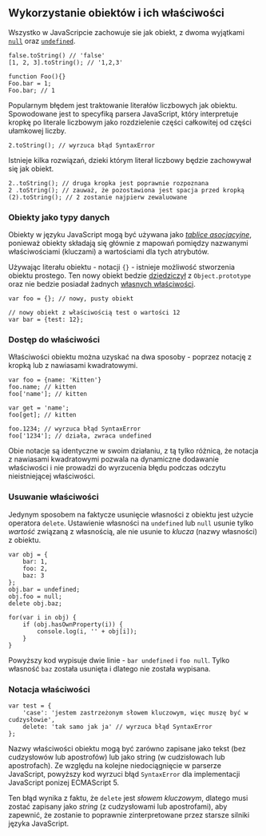 ## Wykorzystanie obiektów i ich właściwości

Wszystko w JavaScripcie zachowuje sie jak obiekt, z dwoma wyjątkami
[`null`](#core.undefined) oraz [`undefined`](#core.undefined). 

    false.toString() // 'false'
    [1, 2, 3].toString(); // '1,2,3'
    
    function Foo(){}
    Foo.bar = 1;
    Foo.bar; // 1

Popularnym błędem jest traktowanie literałów liczbowych jak obiektu.
Spowodowane jest to specyfiką parsera JavaScript, który interpretuje kropkę
po literale liczbowym jako rozdzielenie części całkowitej od części ułamkowej 
liczby.

    2.toString(); // wyrzuca błąd SyntaxError

Istnieje kilka rozwiązań, dzieki którym literał liczbowy będzie zachowywał się 
jak obiekt.

    2..toString(); // druga kropka jest poprawnie rozpoznana
    2 .toString(); // zauważ, że pozostawiona jest spacja przed kropką
    (2).toString(); // 2 zostanie najpierw zewaluowane

### Obiekty jako typy danych

Obiekty w języku JavaScript mogą być używana jako [*tablice asocjacyjne*][1], 
ponieważ obiekty składają się głównie z mapowań pomiędzy nazwanymi właściwościami (kluczami)
a wartościami dla tych atrybutów.

Używając literału obiektu - notacji `{}` - istnieje możliwość stworzenia obiektu prostego.
Ten nowy obiekt bedzie [dziedziczył](#object.prototype) z `Object.prototype` oraz 
nie bedzie posiadał żadnych [własnych właściwości](#object.hasownproperty).

    var foo = {}; // nowy, pusty obiekt

    // nowy obiekt z właściwością test o wartości 12
    var bar = {test: 12}; 

### Dostęp do właściwości

Właściwości obiektu można uzyskać na dwa sposoby - poprzez notację z kropką
lub z nawiasami kwadratowymi.
    
    var foo = {name: 'Kitten'}
    foo.name; // kitten
    foo['name']; // kitten
    
    var get = 'name';
    foo[get]; // kitten
    
    foo.1234; // wyrzuca błąd SyntaxError
    foo['1234']; // działa, zwraca undefined

Obie notacje są identyczne w swoim działaniu, z tą tylko różnicą, że notacja z nawiasami 
kwadratowymi pozwala na dynamiczne dodawanie właściwości i nie prowadzi do wyrzucenia
błędu podczas odczytu nieistniejącej właściwości.

### Usuwanie właściwości

Jedynym sposobem na faktycze usunięcie własności z obiektu jest użycie operatora 
`delete`. Ustawienie własności na `undefined` lub `null` usunie tylko *wartość* 
związaną z własnością, ale nie usunie to *klucza* (nazwy własności) z obiektu.

    var obj = {
        bar: 1,
        foo: 2,
        baz: 3
    };
    obj.bar = undefined;
    obj.foo = null;
    delete obj.baz;

    for(var i in obj) {
        if (obj.hasOwnProperty(i)) {
            console.log(i, '' + obj[i]);
        }
    }

Powyższy kod wypisuje dwie linie - `bar undefined` i `foo null`. Tylko własność `baz`
została usunięta i dlatego nie została wypisana.

### Notacja właściwości

    var test = {
        'case': 'jestem zastrzeżonym słowem kluczowym, więc muszę być w cudzysłowie',
        delete: 'tak samo jak ja' // wyrzuca błąd SyntaxError
    };

Nazwy właściwości obiektu mogą być zarówno zapisane jako tekst (bez cudzysłowów 
lub apostrofów) lub jako string (w cudzisłowach lub apostrofach). 
Ze względu na kolejne niedociągnięcie w parserze JavaScript,
powyższy kod wyrzuci błąd `SyntaxError` dla implementacji JavaScript ponizej ECMAScript 5.

Ten błąd wynika z faktu, że `delete` jest *słowem kluczowym*, dlatego musi zostać 
zapisany jako *string* (z cudzysłowami lub apostrofami), aby zapewnić, że zostanie 
to poprawnie zinterpretowane przez starsze silniki języka JavaScript.

[1]: http://pl.wikipedia.org/wiki/Tablica_asocjacyjna

